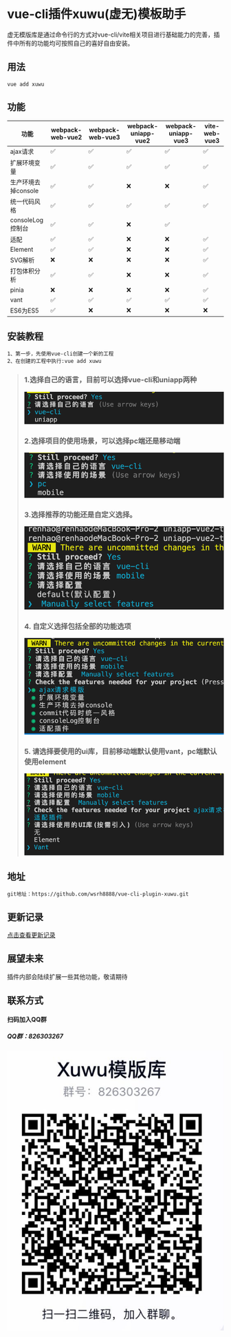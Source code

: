 # vue-cli插件xuwu(虚无)模板助手
虚无模版库是通过命令行的方式对vue-cli/vite相关项目进行基础能力的完善，插件中所有的功能均可按照自己的喜好自由安装。
## 用法
```
vue add xuwu
```

## 功能

| 功能 | webpack-web-vue2 | webpack-web-vue3 | webpack-uniapp-vue2 | webpack-uniapp-vue3 |vite-web-vue3 |
|---------|--------|--------|--------|--------|--------|
|ajax请求|✅|✅|✅|✅|✅|
|扩展环境变量|✅|✅|✅|✅|✅|
|生产环境去掉console|✅|✅|❌|❌|✅|
|统一代码风格|✅|✅|✅|✅|✅|
|consoleLog控制台|✅|✅|❌|✅|
|适配|✅|✅|❌|❌|✅|
|Element|✅|✅|❌|❌|✅|
|SVG解析|❌|❌|❌|❌|✅|
|打包体积分析|✅|✅|❌|❌|✅|
|pinia|❌|❌|❌|❌|✅|
|vant|✅|✅|✅|✅|✅|
|ES6为ES5|✅|❌|❌|❌|❌|


## 安装教程
```
1、第一步，先使用vue-cli创建一个新的工程
2、在创建的工程中执行:vue add xuwu
```
>### 1.选择自己的语言，目前可以选择vue-cli和uniapp两种  
> ![Alt](images/language.png)  
> ### 2.选择项目的使用场景，可以选择pc端还是移动端
> ![Alt](images/scene.png)
> ### 3.选择推荐的功能还是自定义选择。
> ![Alt](images/config.png)
> ### 4. 自定义选择包括全部的功能选项
> ![Alt](images/configContent.png)
> ### 5. 请选择要使用的ui库，目前移动端默认使用vant，pc端默认使用element
> ![Alt](images/ui.png)
## 地址
```
git地址：https://github.com/wsrh8888/vue-cli-plugin-xuwu.git
```
## 更新记录
[点击查看更新记录](./RELEASE.md)

## 展望未来
插件内部会陆续扩展一些其他功能，敬请期待

## 联系方式
#### 扫码加入QQ群
##### QQ群：826303267
![Alt](images/QRcode.jpg)
